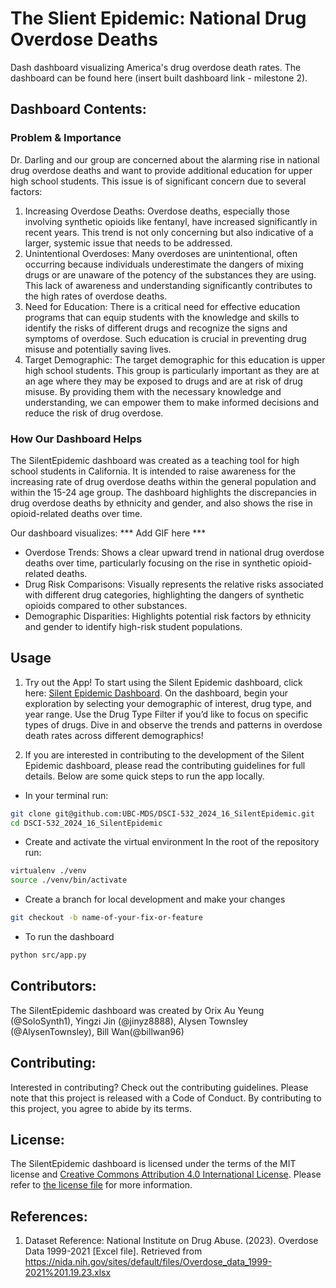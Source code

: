 # The Slient Epidemic: National Drug Overdose Deaths
Dash dashboard visualizing America's drug overdose death rates. The dashboard can be found here (insert built dashboard link - milestone 2).

## Dashboard Contents:

### Problem & Importance
Dr. Darling and our group are concerned about the alarming rise in national drug overdose deaths and want to provide additional education for upper high school students. This issue is of significant concern due to several factors:
1. Increasing Overdose Deaths: Overdose deaths, especially those involving synthetic opioids like fentanyl, have increased significantly in recent years. This trend is not only concerning but also indicative of a larger, systemic issue that needs to be addressed.
2. Unintentional Overdoses: Many overdoses are unintentional, often occurring because individuals underestimate the dangers of mixing drugs or are unaware of the potency of the substances they are using. This lack of awareness and understanding significantly contributes to the high rates of overdose deaths.
3. Need for Education: There is a critical need for effective education programs that can equip students with the knowledge and skills to identify the risks of different drugs and recognize the signs and symptoms of overdose. Such education is crucial in preventing drug misuse and potentially saving lives.
4. Target Demographic: The target demographic for this education is upper high school students. This group is particularly important as they are at an age where they may be exposed to drugs and are at risk of drug misuse. By providing them with the necessary knowledge and understanding, we can empower them to make informed decisions and reduce the risk of drug overdose.

### How Our Dashboard Helps
The SilentEpidemic dashboard was created as a teaching tool for high school students in California. It is intended to raise awareness for the increasing rate of drug overdose deaths within the general population and within the 15-24 age group. The dashboard highlights the discrepancies in drug overdose deaths by ethnicity and gender, and also shows the rise in opioid-related deaths over time. 

Our dashboard visualizes:
*** Add GIF here ***
- Overdose Trends: Shows a clear upward trend in national drug overdose deaths over time, particularly focusing on the rise in synthetic opioid-related deaths.
- Drug Risk Comparisons: Visually represents the relative risks associated with different drug categories, highlighting the dangers of synthetic opioids compared to other substances.
- Demographic Disparities: Highlights potential risk factors by ethnicity and gender to identify high-risk student populations.

## Usage

1. Try out the App! To start using the Silent Epidemic dashboard, click here: [Silent Epidemic Dashboard](https://dsci-532-2024-16-silentepidemic.onrender.com/).
On the dashboard, begin your exploration by selecting your demographic of interest, drug type, and year range. Use the Drug Type Filter if you’d like to focus on specific types of drugs. Dive in and observe the trends and patterns in overdose death rates across different demographics!

2. If you are interested in contributing to the development of the Silent Epidemic dashboard, please read the contributing guidelines for full details. Below are some quick steps to run the app locally.
- In your terminal run:
```bash
git clone git@github.com:UBC-MDS/DSCI-532_2024_16_SilentEpidemic.git
cd DSCI-532_2024_16_SilentEpidemic
```
- Create and activate the virtual environment
In the root of the repository run:
```bash 
virtualenv ./venv
source ./venv/bin/activate
```
- Create a branch for local development and make your changes
```bash 
git checkout -b name-of-your-fix-or-feature
```
- To run the dashboard
```bash 
python src/app.py
```

## Contributors: 
The SilentEpidemic dashboard was created by Orix Au Yeung (@SoloSynth1), Yingzi Jin (@jinyz8888), Alysen Townsley (@AlysenTownsley), Bill Wan(@billwan96)

## Contributing:
Interested in contributing? Check out the contributing guidelines. Please note that this project is released with a Code of Conduct. By contributing to this project, you agree to abide by its terms.

## License: 
The SilentEpidemic dashboard is licensed under the terms of the MIT license and [Creative Commons Attribution 4.0 International License](https://creativecommons.org/licenses/by/4.0/). Please refer to [the license file](LICENSE) for more information.

## References:
1. Dataset Reference: National Institute on Drug Abuse. (2023). Overdose Data 1999-2021 [Excel file]. Retrieved from https://nida.nih.gov/sites/default/files/Overdose_data_1999-2021%201.19.23.xlsx

